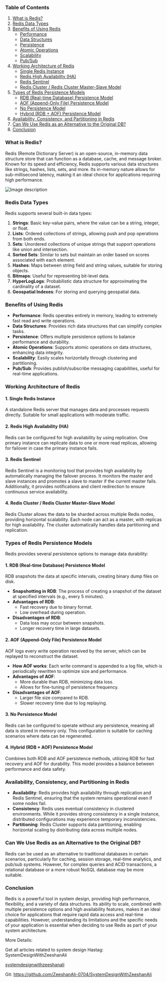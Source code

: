### Table of Contents

1. [What is Redis?](#what-is-redis)
2. [Redis Data Types](#redis-data-types)
3. [Benefits of Using Redis](#benefits-of-using-redis)
   - [Performance](#performance)
   - [Data Structures](#data-structures)
   - [Persistence](#persistence)
   - [Atomic Operations](#atomic-operations)
   - [Scalability](#scalability)
   - [Pub/Sub](#pubsub)
4. [Working Architecture of Redis](#working-architecture-of-redis)
   - [Single Redis Instance](#single-redis-instance)
   - [Redis High Availability (HA)](#redis-high-availability-ha)
   - [Redis Sentinel](#redis-sentinel)
   - [Redis Cluster / Redis Cluster Master-Slave Model](#redis-cluster--redis-cluster-master-slave-model)
5. [Types of Redis Persistence Models](#types-of-redis-persistence-models)
   - [RDB (Real-time Database) Persistence Model](#rdb-real-time-database-persistence-model)
   - [AOF (Append-Only File) Persistence Model](#aof-append-only-file-persistence-model)
   - [No Persistence Model](#no-persistence-model)
   - [Hybrid (RDB + AOF) Persistence Model](#hybrid-rdb--aof-persistence-model)
6. [Availability, Consistency, and Partitioning in Redis](#availability-consistency-and-partitioning-in-redis)
7. [Can We Use Redis as an Alternative to the Original DB?](#can-we-use-redis-as-an-alternative-to-the-original-db)
8. [Conclusion](#conclusion)




### What is Redis?
Redis (Remote Dictionary Server) is an open-source, in-memory data structure store that can function as a database, cache, and message broker. Known for its speed and efficiency, Redis supports various data structures like strings, hashes, lists, sets, and more. Its in-memory nature allows for sub-millisecond latency, making it an ideal choice for applications requiring high performance.


![Image description](https://dev-to-uploads.s3.amazonaws.com/uploads/articles/l4ob7wz535lw0rjy4k1y.png)

### Redis Data Types
Redis supports several built-in data types:

1. **Strings**: Basic key-value pairs, where the value can be a string, integer, or float.
2. **Lists**: Ordered collections of strings, allowing push and pop operations from both ends.
3. **Sets**: Unordered collections of unique strings that support operations like union and intersection.
4. **Sorted Sets**: Similar to sets but maintain an order based on scores associated with each element.
5. **Hashes**: Maps between string field and string values, suitable for storing objects.
6. **Bitmaps**: Useful for representing bit-level data.
7. **HyperLogLogs**: Probabilistic data structure for approximating the cardinality of a dataset.
8. **Geospatial Indexes**: For storing and querying geospatial data.

### Benefits of Using Redis
- **Performance**: Redis operates entirely in memory, leading to extremely fast read and write operations.
- **Data Structures**: Provides rich data structures that can simplify complex tasks.
- **Persistence**: Offers multiple persistence options to balance performance and durability.
- **Atomic Operations**: Supports atomic operations on data structures, enhancing data integrity.
- **Scalability**: Easily scales horizontally through clustering and partitioning.
- **Pub/Sub**: Provides publish/subscribe messaging capabilities, useful for real-time applications.

### Working Architecture of Redis
#### 1. Single Redis Instance
A standalone Redis server that manages data and processes requests directly. Suitable for small applications with moderate traffic.

#### 2. Redis High Availability (HA)
Redis can be configured for high availability by using replication. One primary instance can replicate data to one or more read replicas, allowing for failover in case the primary instance fails.

#### 3. Redis Sentinel
Redis Sentinel is a monitoring tool that provides high availability by automatically managing the failover process. It monitors the master and slave instances and promotes a slave to master if the current master fails. Additionally, it provides notifications and client redirection to ensure continuous service availability.

#### 4. Redis Cluster / Redis Cluster Master-Slave Model

Redis Cluster allows the data to be sharded across multiple Redis nodes, providing horizontal scalability. Each node can act as a master, with replicas for high availability. The cluster automatically handles data partitioning and replication.


### Types of Redis Persistence Models
Redis provides several persistence options to manage data durability:

#### 1. RDB (Real-time Database) Persistence Model
RDB snapshots the data at specific intervals, creating binary dump files on disk.

- **Snapshotting in RDB**: The process of creating a snapshot of the dataset at specified intervals (e.g., every 5 minutes).
- **Advantages of RDB**:
  - Fast recovery due to binary format.
  - Low overhead during operation.
- **Disadvantages of RDB**:
  - Data loss may occur between snapshots.
  - Longer recovery time in large datasets.

#### 2. AOF (Append-Only File) Persistence Model
AOF logs every write operation received by the server, which can be replayed to reconstruct the dataset.

- **How AOF works**: Each write command is appended to a log file, which is periodically rewritten to optimize size and performance.
- **Advantages of AOF**:
  - More durable than RDB, minimizing data loss.
  - Allows for fine-tuning of persistence frequency.
- **Disadvantages of AOF**:
  - Larger file size compared to RDB.
  - Slower recovery time due to log replaying.

#### 3. No Persistence Model
Redis can be configured to operate without any persistence, meaning all data is stored in memory only. This configuration is suitable for caching scenarios where data can be regenerated.

#### 4. Hybrid (RDB + AOF) Persistence Model
Combines both RDB and AOF persistence methods, utilizing RDB for fast recovery and AOF for durability. This model provides a balance between performance and data safety.

### Availability, Consistency, and Partitioning in Redis
- **Availability**: Redis provides high availability through replication and Redis Sentinel, ensuring that the system remains operational even if some nodes fail.
- **Consistency**: Redis uses eventual consistency in clustered environments. While it provides strong consistency in a single instance, distributed configurations may experience temporary inconsistencies.
- **Partitioning**: Redis Cluster supports data partitioning, enabling horizontal scaling by distributing data across multiple nodes.

### Can We Use Redis as an Alternative to the Original DB?
Redis can be used as an alternative to traditional databases in certain scenarios, particularly for caching, session storage, real-time analytics, and pub/sub systems. However, for complex queries and ACID transactions, a relational database or a more robust NoSQL database may be more suitable.

### Conclusion
Redis is a powerful tool in system design, providing high performance, flexibility, and a variety of data structures. Its ability to scale, combined with multiple persistence options and high availability features, makes it an ideal choice for applications that require rapid data access and real-time capabilities. However, understanding its limitations and the specific needs of your application is essential when deciding to use Redis as part of your system architecture.


More Details:

Get all articles related to system design 
Hastag: SystemDesignWithZeeshanAli


[systemdesignwithzeeshanali](https://dev.to/t/systemdesignwithzeeshanali)

Git: https://github.com/ZeeshanAli-0704/SystemDesignWithZeeshanAli